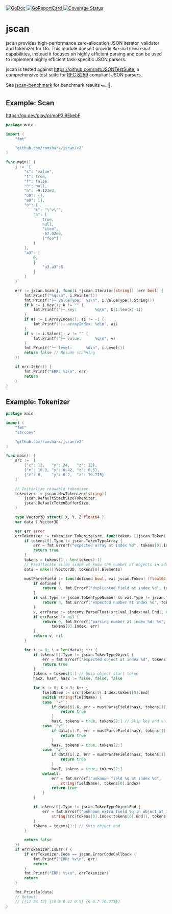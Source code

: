 <a href="https://pkg.go.dev/github.com/romshark/jscan/v2">
    <img src="https://godoc.org/github.com/romshark/jscan/v2?status.svg" alt="GoDoc">
</a>
<a href="https://goreportcard.com/report/github.com/romshark/jscan/v2">
    <img src="https://goreportcard.com/badge/github.com/romshark/jscan/v2" alt="GoReportCard">
</a>
<a href='https://coveralls.io/github/romshark/jscan?branch=main'>
    <img src='https://coveralls.io/repos/github/romshark/jscan/badge.svg?branch=main' alt='Coverage Status' />
</a>


# jscan
jscan provides high-performance zero-allocation JSON iterator, validator and tokenizer for Go. This module doesn't provide `Marshal`/`Unmarshal` capabilities, instead it focuses on highly efficient parsing and can be used to implement highly efficient task-specific JSON parsers.

jscan is tested against https://github.com/nst/JSONTestSuite, a comprehensive test suite for [RFC 8259](https://datatracker.ietf.org/doc/html/rfc8259) compliant JSON parsers.

See [jscan-benchmark](https://github.com/romshark/jscan-benchmark) for benchmark results 🏎️ 🏁.

## Example: Scan
https://go.dev/play/p/moP3l9EkebF

```go
package main

import (
	"fmt"

	"github.com/romshark/jscan/v2"
)

func main() {
	j := `{
		"s": "value",
		"t": true,
		"f": false,
		"0": null,
		"n": -9.123e3,
		"o0": {},
		"a0": [],
		"o": {
			"k": "\"v\"",
			"a": [
				true,
				null,
				"item",
				-67.02e9,
				["foo"]
			]
		},
		"a3": [
			0,
			{
				"a3.a3":8
			}
		]
	}`

	err := jscan.Scan(j, func(i *jscan.Iterator[string]) (err bool) {
		fmt.Printf("%q:\n", i.Pointer())
		fmt.Printf("├─ valueType:  %s\n", i.ValueType().String())
		if k := i.Key(); k != "" {
			fmt.Printf("├─ key:        %q\n", k[1:len(k)-1])
		}
		if ai := i.ArrayIndex(); ai != -1 {
			fmt.Printf("├─ arrayIndex: %d\n", ai)
		}
		if v := i.Value(); v != "" {
			fmt.Printf("├─ value:      %q\n", v)
		}
		fmt.Printf("└─ level:      %d\n", i.Level())
		return false // Resume scanning
	})

	if err.IsErr() {
		fmt.Printf("ERR: %s\n", err)
		return
	}
}
```

## Example: Tokenizer

```go
package main

import (
	"fmt"
	"strconv"

	"github.com/romshark/jscan/v2"
)

func main() {
	src := `[
		{"x": 12,   "y": 24,   "z": 12},
		{"x": 10.3, "y": 0.42, "z": 0.5},
		{"x": 0,    "y": 0.2,  "z": 10.275}
	]`

	// Initialize reusable tokenizer.
	tokenizer := jscan.NewTokenizer[string](
		jscan.DefaultStackSizeTokenizer,
		jscan.DefaultTokenBufferSize,
	)

	type Vector3D struct{ X, Y, Z float64 }
	var data []Vector3D

	var err error
	errTokenizer := tokenizer.Tokenize(src, func(tokens []jscan.Token) (errTok bool) {
		if tokens[0].Type != jscan.TokenTypeArray {
			err = fmt.Errorf("expected array at index %d", tokens[0].Index)
			return true
		}
		tokens = tokens[1 : len(tokens)-1]
		// Preallocate slice since we know the number of objects in advance.
		data = make([]Vector3D, tokens[0].Elements)

		mustParseField := func(defined bool, val jscan.Token) (float64, error) {
			if defined {
				return 0, fmt.Errorf("duplicated field at index %d", tokens[0].Index)
			}
			if val.Type != jscan.TokenTypeNumber && val.Type != jscan.TokenTypeInteger {
				return 0, fmt.Errorf("expected number at index %d", tokens[0].Index)
			}
			v, errParse := strconv.ParseFloat(src[val.Index:val.End], 64)
			if errParse != nil {
				return 0, fmt.Errorf("parsing number at index %d: %v",
					tokens[0].Index, err)
			}
			return v, nil
		}

		for i := 0; i < len(data); i++ {
			if tokens[0].Type != jscan.TokenTypeObject {
				err = fmt.Errorf("expected object at index %d", tokens[0].Index)
				return true
			}
			tokens = tokens[1:] // Skip object start token
			hasX, hasY, hasZ := false, false, false

			for k := 0; k < 3; k++ {
				fieldName := src[tokens[0].Index:tokens[0].End]
				switch string(fieldName) {
				case `"x"`:
					if data[i].X, err = mustParseField(hasX, tokens[1]); err != nil {
						return true
					}
					hasX, tokens = true, tokens[2:] // Skip key and value
				case `"y"`:
					if data[i].Y, err = mustParseField(hasY, tokens[1]); err != nil {
						return true
					}
					hasY, tokens = true, tokens[2:]
				case `"z"`:
					if data[i].Z, err = mustParseField(hasZ, tokens[1]); err != nil {
						return true
					}
					hasZ, tokens = true, tokens[2:]
				default:
					err = fmt.Errorf("unknown field %q at index %d",
						string(fieldName), tokens[0].Index)
					return true
				}
			}

			if tokens[0].Type != jscan.TokenTypeObjectEnd {
				err = fmt.Errorf("unknown extra field %q in object at index %d",
					string(src[tokens[0].Index:tokens[0].End]), tokens[0].Index)
			}
			tokens = tokens[1:] // Skip object end
		}

		return false
	})
	if errTokenizer.IsErr() {
		if errTokenizer.Code == jscan.ErrorCodeCallback {
			fmt.Printf("ERR: %v\n", err)
			return
		}
		fmt.Printf("ERR: %v\n", errTokenizer)
		return
	}

	fmt.Println(data)
	// Output:
	// [{12 24 12} {10.3 0.42 0.5} {0 0.2 10.275}]
}
```
